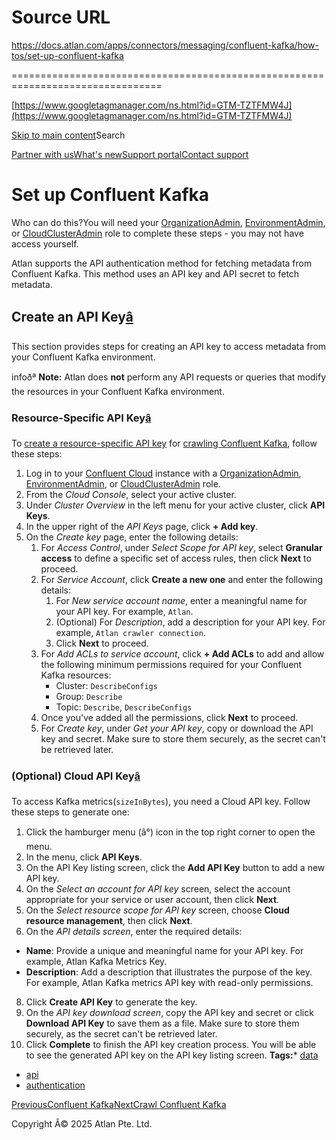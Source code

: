 # Source URL
https://docs.atlan.com/apps/connectors/messaging/confluent-kafka/how-tos/set-up-confluent-kafka

================================================================================

<!--
canonical: https://docs.atlan.com/apps/connectors/messaging/confluent-kafka/how-tos/set-up-confluent-kafka
link-alternate: https://docs.atlan.com/apps/connectors/messaging/confluent-kafka/how-tos/set-up-confluent-kafka
meta-description: Atlan supports the API authentication method for fetching metadata from Confluent Kafka. This method uses an API key and API secret to fetch metadata.
meta-docsearch:docusaurus_tag: docs-default-current
meta-docsearch:language: en
meta-docsearch:version: current
meta-docusaurus_locale: en
meta-docusaurus_tag: docs-default-current
meta-docusaurus_version: current
meta-generator: Docusaurus v3.8.1
meta-og-description: Atlan supports the API authentication method for fetching metadata from Confluent Kafka. This method uses an API key and API secret to fetch metadata.
meta-og-locale: en
meta-og-title: Set up Confluent Kafka | Atlan Documentation
meta-og-url: https://docs.atlan.com/apps/connectors/messaging/confluent-kafka/how-tos/set-up-confluent-kafka
meta-twitter:card: summary_large_image
meta-viewport: width=device-width,initial-scale=1
title: Set up Confluent Kafka | Atlan Documentation
-->

[https://www.googletagmanager.com/ns.html?id=GTM-TZTFMW4J](https://www.googletagmanager.com/ns.html?id=GTM-TZTFMW4J)

[Skip to main content](#__docusaurus_skipToContent_fallback)Search

[Partner with us](https://docs.google.com/forms/d/e/1FAIpQLScuAIhCm2GS7YFstrOjawbP8J7PUmOynQo7wI2yGCcCyEcVSw/viewform)[What's new](https://shipped.atlan.com/)[Support portal](https://atlan.zendesk.com/auth/v2/login/signin?return_to=https%3A%2F%2Fatlan.zendesk.com%2Fhc%2Fen-us&theme=hc&locale=en-us&brand_id=1900000425113&auth_origin=1900000425113%2Cfalse%2Ctrue)[Contact support](/support/submit-request)

Set up Confluent Kafka
======================

Who can do this?You will need your [OrganizationAdmin](https://docs.confluent.io/cloud/current/access-management/access-control/rbac/predefined-rbac-roles.html#organizationadmin), [EnvironmentAdmin](https://docs.confluent.io/cloud/current/access-management/access-control/rbac/predefined-rbac-roles.html#environmentadmin), or [CloudClusterAdmin](https://docs.confluent.io/cloud/current/access-management/access-control/rbac/predefined-rbac-roles.html#cloudclusteradmin) role to complete these steps \- you may not have access yourself.

Atlan supports the API authentication method for fetching metadata from Confluent Kafka. This method uses an API key and API secret to fetch metadata.

Create an API Key[â](#create-an-api-key "Direct link to Create an API Key")
-----------------------------------------------------------------------------

This section provides steps for creating an API key to access metadata from your Confluent Kafka environment.

infoðª **Note:** Atlan does **not** perform any API requests or queries that modify the resources in your Confluent Kafka environment.

### Resource\-Specific API Key[â](#resource-specific-api-key "Direct link to Resource-Specific API Key")

To [create a resource\-specific API key](https://docs.confluent.io/cloud/current/access-management/authenticate/api-keys/api-keys.html#create-a-resource-specific-api-key) for [crawling Confluent Kafka](/apps/connectors/messaging/confluent-kafka/how-tos/crawl-confluent-kafka), follow these steps:

1. Log in to your [Confluent Cloud](https://confluent.cloud/) instance with a [OrganizationAdmin](https://docs.confluent.io/cloud/current/access-management/access-control/rbac/predefined-rbac-roles.html#organizationadmin), [EnvironmentAdmin](https://docs.confluent.io/cloud/current/access-management/access-control/rbac/predefined-rbac-roles.html#environmentadmin), or [CloudClusterAdmin](https://docs.confluent.io/cloud/current/access-management/access-control/rbac/predefined-rbac-roles.html#cloudclusteradmin) role.
2. From the *Cloud Console*, select your active cluster.
3. Under *Cluster Overview* in the left menu for your active cluster, click **API Keys**.
4. In the upper right of the *API Keys* page, click **\+ Add key**.
5. On the *Create key* page, enter the following details:
    1. For *Access Control*, under *Select Scope for API key*, select **Granular access** to define a specific set of access rules, then click **Next** to proceed.
    2. For *Service Account*, click **Create a new one** and enter the following details:
        1. For *New service account name*, enter a meaningful name for your API key. For example, `Atlan`.
        2. (Optional) For *Description*, add a description for your API key. For example, `Atlan crawler connection`.
        3. Click **Next** to proceed.
    3. For *Add ACLs to service account*, click **\+ Add ACLs** to add and allow the following minimum permissions required for your Confluent Kafka resources:
        * Cluster: `DescribeConfigs`
        * Group: `Describe`
        * Topic: `Describe`, `DescribeConfigs`
    4. Once you've added all the permissions, click **Next** to proceed.
    5. For *Create key*, under *Get your API key*, copy or download the API key and secret. Make sure to store them securely, as the secret can't be retrieved later.

### (Optional) Cloud API Key[â](#optional-cloud-api-key "Direct link to (Optional) Cloud API Key")

To access Kafka metrics(`sizeInBytes`), you need a Cloud API key. Follow these steps to generate one:

1. Click the hamburger menu (â°) icon in the top right corner to open the menu.
2. In the menu, click **API Keys**.
3. On the API Key listing screen, click the **Add API Key** button to add a new API key.
4. On the *Select an account for API key* screen, select the account appropriate for your service or user account, then click **Next**.
5. On the *Select resource scope for API key* screen, choose **Cloud resource management**, then click **Next**.
6. On the *API details screen*, enter the required details:

* **Name**: Provide a unique and meaningful name for your API key. For example, Atlan Kafka Metrics Key.
* **Description**: Add a description that illustrates the purpose of the key. For example, Atlan Kafka metrics API key with read\-only permissions.

8. Click **Create API Key** to generate the key.
9. On the *API key download screen*, copy the API key and secret or click **Download API Key** to save them as a file. Make sure to store them securely, as the secret can't be retrieved later.
10. Click **Complete** to finish the API key creation process. You will be able to see the generated API key on the API key listing screen.
**Tags:*** [data](/tags/data)
* [api](/tags/api)
* [authentication](/tags/authentication)

[PreviousConfluent Kafka](/apps/connectors/messaging/confluent-kafka)[NextCrawl Confluent Kafka](/apps/connectors/messaging/confluent-kafka/how-tos/crawl-confluent-kafka)

Copyright Â© 2025 Atlan Pte. Ltd.

